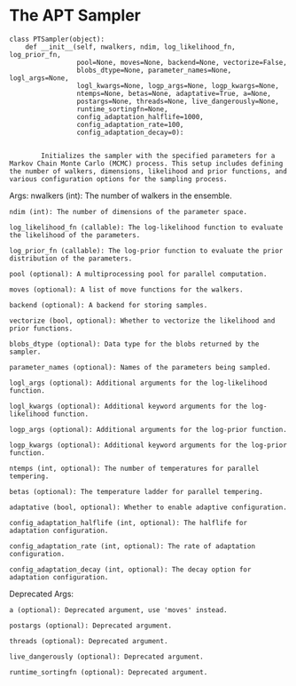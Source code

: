 # The APT Sampler

```
class PTSampler(object):
    def __init__(self, nwalkers, ndim, log_likelihood_fn, log_prior_fn,
                 pool=None, moves=None, backend=None, vectorize=False,
                 blobs_dtype=None, parameter_names=None, logl_args=None,
                 logl_kwargs=None, logp_args=None, logp_kwargs=None,
                 ntemps=None, betas=None, adaptative=True, a=None,
                 postargs=None, threads=None, live_dangerously=None,
                 runtime_sortingfn=None,
                 config_adaptation_halflife=1000,
                 config_adaptation_rate=100,
                 config_adaptation_decay=0):

        
        Initializes the sampler with the specified parameters for a Markov Chain Monte Carlo (MCMC) process. This setup includes defining the number of walkers, dimensions, likelihood and prior functions, and various configuration options for the sampling process.
```

Args:
    nwalkers (int): The number of walkers in the ensemble.

    ndim (int): The number of dimensions of the parameter space.

    log_likelihood_fn (callable): The log-likelihood function to evaluate the likelihood of the parameters.

    log_prior_fn (callable): The log-prior function to evaluate the prior distribution of the parameters.

    pool (optional): A multiprocessing pool for parallel computation.
    
    moves (optional): A list of move functions for the walkers.
    
    backend (optional): A backend for storing samples.
    
    vectorize (bool, optional): Whether to vectorize the likelihood and prior functions.
    
    blobs_dtype (optional): Data type for the blobs returned by the sampler.
    
    parameter_names (optional): Names of the parameters being sampled.
    
    logl_args (optional): Additional arguments for the log-likelihood function.
    
    logl_kwargs (optional): Additional keyword arguments for the log-likelihood function.
    
    logp_args (optional): Additional arguments for the log-prior function.
    
    logp_kwargs (optional): Additional keyword arguments for the log-prior function.
    
    ntemps (int, optional): The number of temperatures for parallel tempering.
    
    betas (optional): The temperature ladder for parallel tempering.
    
    adaptative (bool, optional): Whether to enable adaptive configuration.

    config_adaptation_halflife (int, optional): The halflife for adaptation configuration.
    
    config_adaptation_rate (int, optional): The rate of adaptation configuration.
    
    config_adaptation_decay (int, optional): The decay option for adaptation configuration.

Deprecated Args:

    a (optional): Deprecated argument, use 'moves' instead.
    
    postargs (optional): Deprecated argument.
             
    threads (optional): Deprecated argument.
                
    live_dangerously (optional): Deprecated argument.
               
    runtime_sortingfn (optional): Deprecated argument.